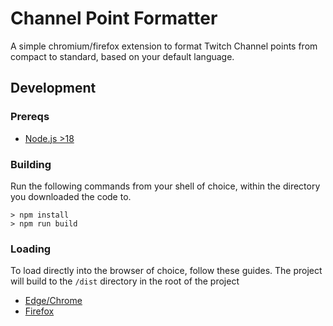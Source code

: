 # Channel Point Formatter

A simple chromium/firefox extension to format Twitch Channel points from compact to standard, based on your default language.

## Development

### Prereqs

- [Node.js >18](https://nodejs.org)

### Building

Run the following commands from your shell of choice, within the directory you downloaded the code to. 

```shell
> npm install
> npm run build
```

### Loading

To load directly into the browser of choice, follow these guides.  The project will build to the `/dist` directory in the root of the project

- [Edge/Chrome](https://developer.chrome.com/docs/extensions/mv3/getstarted/development-basics/#load-unpacked)
- [Firefox](https://extensionworkshop.com/documentation/develop/temporary-installation-in-firefox/)
